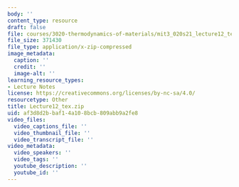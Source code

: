 ```yaml
---
body: ''
content_type: resource
draft: false
file: courses/3020-thermodynamics-of-materials/mit3_020s21_lecture12_tex.zip
file_size: 371430
file_type: application/x-zip-compressed
image_metadata:
  caption: ''
  credit: ''
  image-alt: ''
learning_resource_types:
- Lecture Notes
license: https://creativecommons.org/licenses/by-nc-sa/4.0/
resourcetype: Other
title: Lecture12_tex.zip
uid: af3d8d2b-baf1-4a10-8bcb-809abb9a2fe8
video_files:
  video_captions_file: ''
  video_thumbnail_file: ''
  video_transcript_file: ''
video_metadata:
  video_speakers: ''
  video_tags: ''
  youtube_description: ''
  youtube_id: ''
---
```

